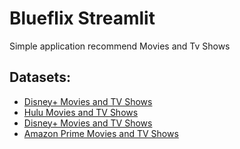 # Blueflix  Streamlit

Simple application recommend Movies and Tv Shows

## Datasets:

- [Disney+ Movies and TV Shows](https://www.kaggle.com/datasets/shivamb/disney-movies-and-tv-shows)
- [Hulu Movies and TV Shows](https://www.kaggle.com/datasets/shivamb/hulu-movies-and-tv-shows)
- [Disney+ Movies and TV Shows](https://www.kaggle.com/datasets/shivamb/disney-movies-and-tv-shows)
- [Amazon Prime Movies and TV Shows](https://www.kaggle.com/datasets/shivamb/amazon-prime-movies-and-tv-shows)